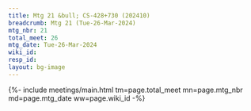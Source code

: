 ```yaml
---
title: Mtg 21 &bull; CS-428+730 (202410)
breadcrumb: Mtg 21 (Tue-26-Mar-2024)
mtg_nbr: 21
total_meet: 26
mtg_date: Tue-26-Mar-2024
wiki_id: 
resp_id: 
layout: bg-image
---
```


{%- include meetings/main.html
    tm=page.total_meet
    mn=page.mtg_nbr
    md=page.mtg_date
    ww=page.wiki_id
-%}
